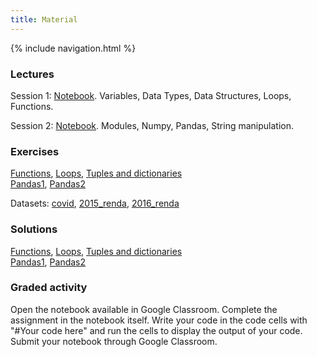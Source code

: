 ```yaml
---
title: Material
---
```

{% include navigation.html %}

### Lectures
Session 1: [Notebook](./docs/python-lectures/python_session1.ipynb). Variables, Data Types, Data Structures, Loops, Functions.

Session 2: [Notebook](./docs/python-lectures/python_session2.ipynb). Modules, Numpy, Pandas, String manipulation.

### Exercises
[Functions](./docs/python-lectures/Exercises_on_functions.ipynb), [Loops](./docs/python-lectures/Exercises_on_loops.ipynb), [Tuples and dictionaries](./docs/python-lectures/Exercises_on_tuples_and_dictionaries.ipynb)  
[Pandas1](./docs/python-lectures/exercises_pandas1.ipynb), [Pandas2](./docs/python-lectures/exercises_pandas2.ipynb)

Datasets: [covid](./docs/python-lectures/covid.csv), [2015_renda](./docs/python-lectures/2015_renda.csv), [2016_renda](./docs/python-lectures/2016_renda.csv)

### Solutions
[Functions](./docs/python-lectures/solutions_exercises_on_functions.ipynb), [Loops](./docs/python-lectures/solutions_exercises_on_loops.ipynb), [Tuples and dictionaries](./docs/python-lectures/solutions_exercises_on_tuples_and_dictionaries.ipynb)  
[Pandas1](./docs/python-lectures/solutions_exercises_pandas1.ipynb), [Pandas2](./docs/python-lectures/solutions_exercises_pandas2.ipynb)

### Graded activity
Open the notebook available in Google Classroom. Complete the assignment in the notebook itself. Write your code in the code cells with "#Your code here" and run the cells to display the output of your code. Submit your notebook through Google Classroom.
